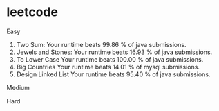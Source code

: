 # leetcode

Easy
1. Two Sum: 
	Your runtime beats 99.86 % of java submissions.
771. Jewels and Stones: 
	Your runtime beats 16.93 % of java submissions.
709. To Lower Case
	Your runtime beats 100.00 % of java submissions.
595. Big Countries
    Your runtime beats 14.01 % of mysql submissions.
707. Design Linked List
    Your runtime beats 95.40 % of java submissions.    
	
Medium

Hard
